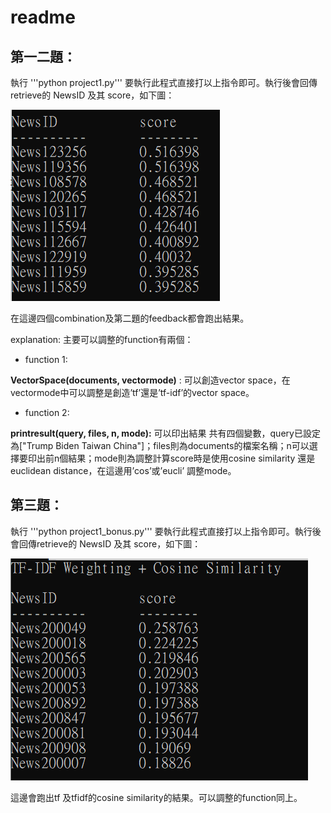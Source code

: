 # readme

## 第一二題：

執行 
'''python project1.py'''
要執行此程式直接打以上指令即可。執行後會回傳retrieve的 NewsID 及其 score，如下圖：

![image](./result.PNG)












在這邊四個combination及第二題的feedback都會跑出結果。

explanation:
主要可以調整的function有兩個：

- function 1:

**VectorSpace(documents, vectormode)** : 可以創造vector space，在vectormode中可以調整是創造’tf’還是’tf-idf’的vector space。


- function 2:

**printresult(query, files, n, mode):** 可以印出結果
共有四個變數，query已設定為["Trump Biden Taiwan China"]；files則為documents的檔案名稱；n可以選擇要印出前n個結果；mode則為調整計算score時是使用cosine similarity 還是 euclidean distance，在這邊用’cos’或’eucli’ 調整mode。


## 第三題：

執行 
'''python project1_bonus.py'''
要執行此程式直接打以上指令即可。執行後會回傳retrieve的 NewsID 及其 score，如下圖：


![image](./result2.PNG)


這邊會跑出tf 及tfidf的cosine similarity的結果。可以調整的function同上。


